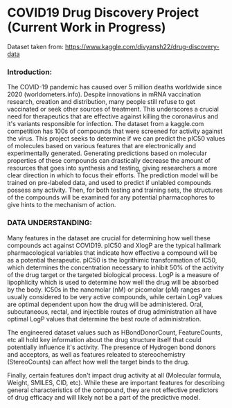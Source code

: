 # COVID19 Drug Discovery Project (Current Work in Progress)
Dataset taken from: https://www.kaggle.com/divyansh22/drug-discovery-data

### Introduction: 
The COVID-19 pandemic has caused over 5 million deaths worldwide since 2020 (worldometers.info). Despite innovations in mRNA vaccination research, creation and distribution, many people still refuse to get vaccinated or seek other sources of treatment. This underscores a crucial need for therapeutics that are effective against killing the coronavirus and it's variants responsible for infection. The dataset from a kaggle.com competition has 100s of compounds that were screened for activity against the virus. This project seeks to determine if we can predict the pIC50 values of molecules based on various features that are electronically and experimentally generated. Generating predictions based on molecular properties of these compounds can drastically decrease the amount of resources that goes into synthesis and testing, giving researchers a more clear direction in which to focus their efforts. The prediction model will be trained on pre-labeled data, and used to predict if unlabled compounds possess any activity. Then, for both testing and training sets, the structures of the compounds will be examined for any potential pharmacophores to give hints to the mechanism of action.

### DATA UNDERSTANDING:
Many features in the dataset are crucial for determining how well these compounds act against COVID19. pIC50 and XlogP are the typical hallmark pharmacological variables that indicate how effective a compound will be as a potential therapeutic. pIC50 is the logrithimic transformation of IC50, which determines the concentration necessary to inhibit 50% of the activity of the drug target or the targeted biological process. LogP is a measure of lipophlicity which is used to determine how well the drug will be absorbed by the body. IC50s in the nanomolar (nM) or picomolar (pM) ranges are usually considered to be very active compounds, while certain LogP values are optimal dependent upon how the drug will be administered. Oral, subcutaneous, rectal, and injectible routes of drug administration all have optimal LogP values that determine the best route of administration.

The engineered dataset values such as HBondDonorCount, FeatureCounts, etc all hold key information about the drug structure itself that could potentially influence it's activity. The presence of Hydrogen bond donors and acceptors, as well as features releated to stereochemistry (StereoCounts) can affect how well the target binds to the drug.

Finally, certain features don't impact drug activity at all (Molecular formula, Weight, SMILES, CID, etc). While these are important features for describing general characteristics of the compound, they are not effective predictors of drug efficacy and will likely not be a part of the predictive model. 